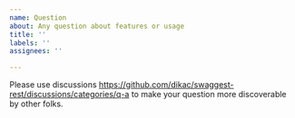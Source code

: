 ```yaml
---
name: Question
about: Any question about features or usage
title: ''
labels: ''
assignees: ''

---
```


Please use discussions https://github.com/dikac/swaggest-rest/discussions/categories/q-a to make your question more discoverable by other folks.
